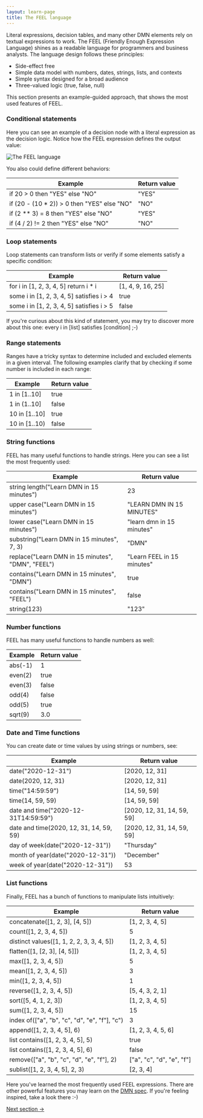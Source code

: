 ```yaml
---
layout: learn-page
title: The FEEL language
---
```


Literal expressions, decision tables, and many other DMN elements rely on textual expressions to work. The FEEL (Friendly Enough Expression Language) shines as a readable language for programmers and business analysts. The language design follows these principles:

- Side-effect free
- Simple data model with numbers, dates, strings, lists, and contexts
- Simple syntax designed for a broad audience
- Three-valued logic (true, false, null)

This section presents an example-guided approach, that shows the most used features of FEEL.

### Conditional statements

Here you can see an example of a decision node with a literal expression as the decision logic. Notice how the FEEL expression defines the output value:

![The FEEL language](../assets/the-feel-language.png)

You also could define different behaviors:

| Example                                      | Return value |
| -------------------------------------------- | ------------ |
| if 20 > 0 then "YES" else "NO"               | "YES"        |
| if (20 - (10 \* 2)) > 0 then "YES" else "NO" | "NO"         |
| if (2 \*\* 3) = 8 then "YES" else "NO"       | "YES"        |
| if (4 / 2) != 2 then "YES" else "NO"         | "NO"         |

### Loop statements

Loop statements can transform lists or verify if some elements satisfy a specific condition:

| Example                                   | Return value      |
| ----------------------------------------- | ----------------- |
| for i in [1, 2, 3, 4, 5] return i \* i    | [1, 4, 9, 16, 25] |
| some i in [1, 2, 3, 4, 5] satisfies i > 4 | true              |
| some i in [1, 2, 3, 4, 5] satisfies i > 5 | false             |

If you're curious about this kind of statement, you may try to discover more about this one: every i in [list] satisfies [condition] ;-)

### Range statements

Ranges have a tricky syntax to determine included and excluded elements in a given interval. The following examples clarify that by checking if some number is included in each range:

| Example       | Return value |
| ------------- | ------------ |
| 1 in [1..10]  | true         |
| 1 in (1..10]  | false        |
| 10 in [1..10] | true         |
| 10 in [1..10) | false        |

### String functions

FEEL has many useful functions to handle strings. Here you can see a list the most frequently used:

| Example                                           | Return value               |
| ------------------------------------------------- | -------------------------- |
| string length("Learn DMN in 15 minutes")          | 23                         |
| upper case("Learn DMN in 15 minutes")             | "LEARN DMN IN 15 MINUTES"  |
| lower case("Learn DMN in 15 minutes")             | "learn dmn in 15 minutes"  |
| substring("Learn DMN in 15 minutes", 7, 3)        | "DMN"                      |
| replace("Learn DMN in 15 minutes", "DMN", "FEEL") | "Learn FEEL in 15 minutes" |
| contains("Learn DMN in 15 minutes", "DMN")        | true                       |
| contains("Learn DMN in 15 minutes", "FEEL")       | false                      |
| string(123)                                       | "123"                      |

### Number functions

FEEL has many useful functions to handle numbers as well:

| Example | Return value |
| ------- | ------------ |
| abs(-1) | 1            |
| even(2) | true         |
| even(3) | false        |
| odd(4)  | false        |
| odd(5)  | true         |
| sqrt(9) | 3.0          |

### Date and Time functions

You can create date or time values by using strings or numbers, see:

| Example                                 | Return value               |
| --------------------------------------- | -------------------------- |
| date("2020-12-31")                      | [2020, 12, 31]             |
| date(2020, 12, 31)                      | [2020, 12, 31]             |
| time("14:59:59")                        | [14, 59, 59]               |
| time(14, 59, 59)                        | [14, 59, 59]               |
| date and time("2020-12-31T14:59:59")    | [2020, 12, 31, 14, 59, 59] |
| date and time(2020, 12, 31, 14, 59, 59) | [2020, 12, 31, 14, 59, 59] |
| day of week(date("2020-12-31"))         | "Thursday"                 |
| month of year(date("2020-12-31"))       | "December"                 |
| week of year(date("2020-12-31"))        | 53                         |

### List functions

Finally, FEEL has a bunch of functions to manipulate lists intuitively:

| Example                                       | Return value              |
| --------------------------------------------- | ------------------------- |
| concatenate([1, 2, 3], [4, 5])                | [1, 2, 3, 4, 5]           |
| count([1, 2, 3, 4, 5])                        | 5                         |
| distinct values([1, 1, 2, 2, 3, 3, 4, 5])     | [1, 2, 3, 4, 5]           |
| flatten([1, [2, 3], [4, 5]])                  | [1, 2, 3, 4, 5]           |
| max([1, 2, 3, 4, 5])                          | 5                         |
| mean([1, 2, 3, 4, 5])                         | 3                         |
| min([1, 2, 3, 4, 5])                          | 1                         |
| reverse([1, 2, 3, 4, 5])                      | [5, 4, 3, 2, 1]           |
| sort([5, 4, 1, 2, 3])                         | [1, 2, 3, 4, 5]           |
| sum([1, 2, 3, 4, 5])                          | 15                        |
| index of(["a", "b", "c", "d", "e", "f"], "c") | 3                         |
| append([1, 2, 3, 4, 5], 6)                    | [1, 2, 3, 4, 5, 6]        |
| list contains([1, 2, 3, 4, 5], 5)             | true                      |
| list contains([1, 2, 3, 4, 5], 6)             | false                     |
| remove(["a", "b", "c", "d", "e", "f"], 2)     | ["a", "c", "d", "e", "f"] |
| sublist([1, 2, 3, 4, 5], 2, 3)                | [2, 3, 4]                 |

Here you've learned the most frequently used FEEL expressions. There are other powerful features you may learn on the [DMN spec](https://www.omg.org/spec/DMN/1.2/PDF). If you're feeling inspired, take a look there :-)

<a class="button next-section" href="/learn/execution">Next section →</a>

